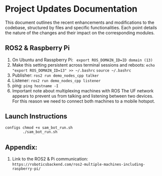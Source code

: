 # Project Updates Documentation
This document outlines the recent enhancements and modifications to the codebase, structured by files and specific functionalities. Each point details the nature of the changes and their impact on the corresponding modules.

## ROS2 & Raspberry Pi 
1. On Ubuntu and Rasspberry Pi: 
``` export ROS_DOMAIN_ID=ID domain (13)``` 
2. Make this setting persistent across terminal sessions and reboots:
```echo "export ROS_DOMAIN_ID=13" >> ~/.bashrc```
```source ~/.bashrc```
3. Publisher:
```ros2 run demo_nodes_cpp talker```
4. Listener:
```ros2 run demo_nodes_cpp listener```
5. ping:
```ping hostname -I```
6. Important note about multiplexing machines with ROS
The UF network appears to prevent us from talking and listening between two devices. For this reason we need to connect both machines to a mobile hotspot. 

## Launch Instructions

``` bash
configs chmod +x sam_bot_run.sh
        ./sam_bot_run.sh
```



## Appendix: 
1. Link to the ROS2 & Pi communication:
```https://roboticsbackend.com/ros2-multiple-machines-including-raspberry-pi/```
